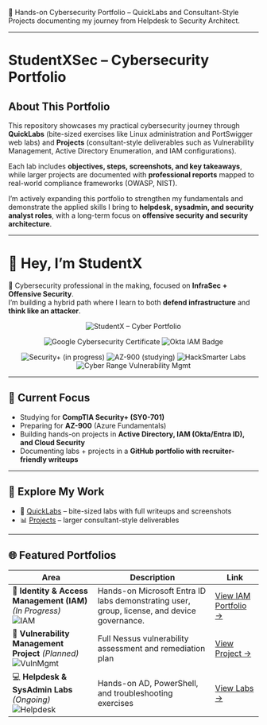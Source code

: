 
🚀 Hands-on Cybersecurity Portfolio – QuickLabs and Consultant-Style Projects documenting my journey from Helpdesk to Security Architect.

---

# StudentXSec – Cybersecurity Portfolio

## About This Portfolio
This repository showcases my practical cybersecurity journey through **QuickLabs** (bite-sized exercises like Linux administration and PortSwigger web labs) and **Projects** (consultant-style deliverables such as Vulnerability Management, Active Directory Enumeration, and IAM configurations).  

Each lab includes **objectives, steps, screenshots, and key takeaways**, while larger projects are documented with **professional reports** mapped to real-world compliance frameworks (OWASP, NIST).  

I’m actively expanding this portfolio to strengthen my fundamentals and demonstrate the applied skills I bring to **helpdesk, sysadmin, and security analyst roles**, with a long-term focus on **offensive security and security architecture**.

---

# 👋 Hey, I’m StudentX
🚀 Cybersecurity professional in the making, focused on **InfraSec + Offensive Security**.  
I’m building a hybrid path where I learn to both **defend infrastructure** and **think like an attacker**.  

<p align="center">
  <!-- Core identity badge -->
  <img src="https://img.shields.io/badge/StudentX--Cyber_Portfolio-informational?style=flat&logo=github" alt="StudentX – Cyber Portfolio"/>
</p>

<p align="center">
  <!-- Earned badges -->
  <img src="https://img.shields.io/badge/Google-Cybersecurity%20Certificate-blue?logo=google" alt="Google Cybersecurity Certificate"/>
  <img src="https://img.shields.io/badge/Okta-IAM%20Badge-lightgrey?logo=okta" alt="Okta IAM Badge"/>
</p>
<p align="center">
  <!-- In-progress / training badges -->
  <img src="https://img.shields.io/badge/CompTIA-Security%2B_(in_progress)-red?logo=comptia" alt="Security+ (in progress)"/>
  <img src="https://img.shields.io/badge/Microsoft-AZ--900_(studying)-blue?logo=microsoftazure" alt="AZ-900 (studying)"/>
  <img src="https://img.shields.io/badge/HackSmarter-Labs-orange?logo=hackthebox" alt="HackSmarter Labs"/>
  <img src="https://img.shields.io/badge/Cyber_Range-Vulnerability_Management-green?logo=azuredevops" alt="Cyber Range Vulnerability Mgmt"/>
</p>


---

## 🎯 Current Focus
- Studying for **CompTIA Security+ (SY0-701)**  
- Preparing for **AZ-900** (Azure Fundamentals)  
- Building hands-on projects in **Active Directory, IAM (Okta/Entra ID), and Cloud Security**  
- Documenting labs + projects in a **GitHub portfolio with recruiter-friendly writeups**  

---

## 📂 Explore My Work
- 🔑 [QuickLabs](./QuickLabs) – bite-sized labs with full writeups and screenshots  
- 📊 [Projects](./Projects) – larger consultant-style deliverables  

---
## 🌐 Featured Portfolios

| Area | Description | Link |
|-------|--------------|------|
| 🧩 **Identity & Access Management (IAM)**  *(In Progress)* <br> ![IAM](https://img.shields.io/badge/Focus-IAM%20%7C%20Entra%20ID-blue?style=flat-square&logo=microsoftazure) | Hands-on Microsoft Entra ID labs demonstrating user, group, license, and device governance. <br> | [View IAM Portfolio →](./Projects/IAM-Lab-Portfolio) |
| 🧱 **Vulnerability Management Project**  *(Planned)* <br> ![VulnMgmt](https://img.shields.io/badge/Focus-Vulnerability%20Management-orange?style=flat-square&logo=nessus) | Full Nessus vulnerability assessment and remediation plan | [View Project →](./Projects/Vuln-Management) |
| 💻 **Helpdesk & SysAdmin Labs** *(Ongoing)* <br> ![Helpdesk](https://img.shields.io/badge/Focus-SysAdmin-green?style=flat-square&logo=windows)| Hands-on AD, PowerShell, and troubleshooting exercises | [View Labs →](./QuickLabs/Helpdesk-Labs) |
